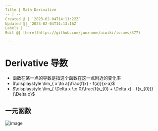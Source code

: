 ```yaml
---
Title | Math Derivative
-- | --
Created @ | `2023-02-04T14:11:22Z`
Updated @| `2023-02-04T14:13:16Z`
Labels | ``
Edit @| [here](https://github.com/junxnone/aiwiki/issues/377)

---
```

# Derivative 导数

- 函数在某一点的导数是指这个函数在这一点附近的变化率
- $\displaystyle \lim_{ x \to a}\frac{f(x) - f(a)}{x-a}$
- $\displaystyle \lim_{ \Delta x \to 0}\frac{f(x_{0} + \Delta x) - f(x_{0})}{\Delta x}$

## 一元函数

![image](https://user-images.githubusercontent.com/2216970/216772006-487c3f97-dfad-4dfb-bf6f-54f8f625a098.png)


